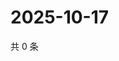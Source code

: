 # 2025-10-17

共 0 条

<!-- BEGIN ZHIHUQUESTIONS -->
<!-- 最后更新时间 Fri Oct 17 2025 05:10:29 GMT+0800 (China Standard Time) -->

<!-- END ZHIHUQUESTIONS -->
